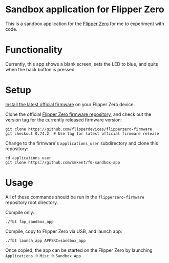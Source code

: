 # Sandbox application for Flipper Zero

This is a sandbox application for the [Flipper Zero][f0] for me to experiment
with code.

# Functionality

Currently, this app shows a blank screen, sets the LED to blue, and quits when
the back button is pressed.

# Setup

[Install the latest official firmware][f0-update] on your Flipper Zero device.

Clone the official [Flipper Zero firmware repository][f0-firmware-repo], and
check out the version tag for the currently released firmware version:

```shell
git clone https://github.com/flipperdevices/flipperzero-firmware
git checkout 0.74.2  # Use tag for latest official firmware release
```

Change to the firmware's `applications_user` subdirectory and clone this
repository:

```shell
cd applications_user
git clone https://github.com/smkent/f0-sandbox-app
```

# Usage

All of these commands should be run in the `flipperzero-firmware` repository
root directory.

Compile only:

```shell
./fbt fap_sandbox_app
```

Compile, copy to Flipper Zero via USB, and launch app:

```shell
./fbt launch_app APPSRC=sandbox_app
```

Once copied, the app can be started on the Flipper Zero by launching
`Applications` -> `Misc` -> `Sandbox App`


[f0]: https://flipperzero.one
[f0-update]: http://update.flipperzero.one/
[f0-firmware-repo]: https://github.com/flipperdevices/flipperzero-firmware
